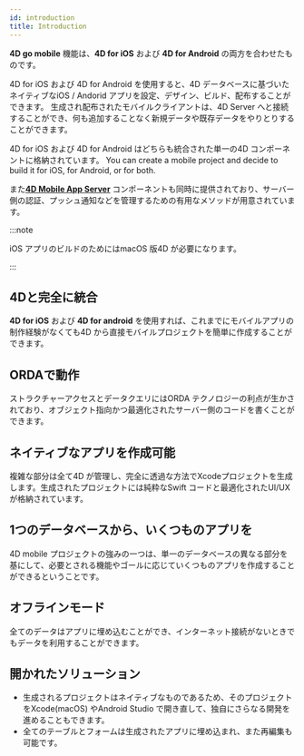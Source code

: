 ```yaml
---
id: introduction
title: Introduction
---
```




**4D go mobile** 機能は、**4D for iOS** および **4D for Android** の両方を合わせたものです。

4D for iOS および 4D for Android を使用すると、4D データベースに基づいたネイティブなiOS / Andorid アプリを設定、デザイン、ビルド、配布することができます。 生成され配布されたモバイルクライアントは、4D Server へと接続することができ、何も追加することなく新規データや既存データをやりとりすることができます。

4D for iOS および 4D for Android はどちらも統合された単一の4D コンポーネントに格納されています。 You can create a mobile project and decide to build it for iOS, for Android, or for both.

また[**4D Mobile App Server**](https://github.com/4d-for-ios/4D-Mobile-App-Server) コンポーネントも同時に提供されており、サーバー側の認証、プッシュ通知などを管理するための有用なメソッドが用意されています。

:::note

iOS アプリのビルドのためにはmacOS 版4D が必要になります。

:::


## 4Dと完全に統合

**4D for iOS** および **4D for android** を使用すれば、これまでにモバイルアプリの制作経験がなくても4D から直接モバイルプロジェクトを簡単に作成することができます。

## ORDAで動作

ストラクチャーアクセスとデータクエリにはORDA テクノロジーの利点が生かされており、オブジェクト指向かつ最適化されたサーバー側のコードを書くことができます。

## ネイティブなアプリを作成可能

複雑な部分は全て4D が管理し、完全に透過な方法でXcodeプロジェクトを生成します。生成されたプロジェクトには純粋なSwift コードと最適化されたUI/UXが格納されています。

## 1つのデータベースから、いくつものアプリを

4D mobile プロジェクトの強みの一つは、単一のデータベースの異なる部分を基にして、必要とされる機能やゴールに応じていくつものアプリを作成することができるということです。

## オフラインモード

全てのデータはアプリに埋め込むことができ、インターネット接続がないときでもデータを利用することができます。

## 開かれたソリューション

* 生成されるプロジェクトはネイティブなものであるため、そのプロジェクトをXcode(macOS) やAndroid Studio で開き直して、独自にさらなる開発を進めることもできます。
* 全てのテーブルとフォームは生成されたアプリに埋め込まれ、また再編集も可能です。
